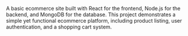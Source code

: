 A basic ecommerce site built with React for the frontend, Node.js for the backend, and MongoDB for the database. 
This project demonstrates a simple yet functional ecommerce platform, including product listing, user authentication, and a shopping cart system.
